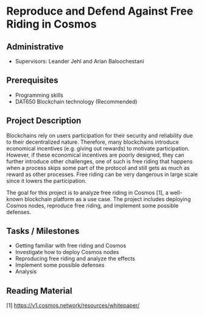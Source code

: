 # Reproduce and Defend Against Free Riding in Cosmos

## Administrative

- Supervisors: Leander Jehl and Arian Baloochestani

## Prerequisites

- Programming skills
- DAT650 Blockchain technology (Recommended)

## Project Description

Blockchains rely on users participation for their security and reliability due to their decentralized nature.
Therefore, many blockchains introduce economical incentives (e.g. giving out rewards) to motivate participation.
However, if these economical incentives are poorly designed, they can further introduce other challenges, one of such is free riding that happens when a process skips some part of the protocol and still gets as much as reward as other processes.
Free riding can be very dangerous in large scale since it lowers the participation.

The goal for this project is to analyze free riding in Cosmos [1], a well-known blockchain platform as a use case.
The project includes deploying Cosmos nodes, reproduce free riding, and implement some possible defenses.

## Tasks / Milestones

- Getting familiar with free riding and Cosmos
- Investigate how to deploy Cosmos nodes
- Reproducing free riding and analyze the effects
- Implement some possible defenses
- Analysis

## Reading Material

[1] <https://v1.cosmos.network/resources/whitepaper/>
